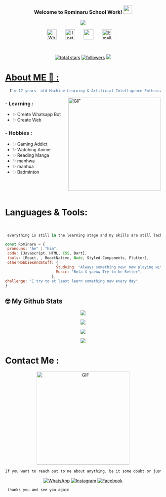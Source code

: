 <h3 align="center">
  Welcome to Rominaru School Work!
  <img src="https://media.giphy.com/media/hvRJCLFzcasrR4ia7z/giphy.gif" width="28">
</h3>

<!-- Typing SVG by DenverCoder1 - https://github.com/DenverCoder1/readme-typing-svg -->
<p align="center">
  <a href="https://github.com/DenverCoder1/readme-typing-svg"><img src="https://readme-typing-svg.herokuapp.com/?lines=Full-stack%20web%20and%20Bot%20developer;Experienced%20UI%2FUX%20Designer;2%2B%20years%20of%20coding%20experience;Always%20learning%20new%20things&font=Fira%20Code&center=true&width=440&height=45&color=f75c7e&vCenter=true&size=22"></a>
</p>

<!-- Social icons section -->
<p align="center">
  <a href="https://wa.me/6289638023602"><img width="32px" alt="WhatsApp" title="WhatsApp" src="https://icons-for-free.com/iconfiles/png/512/rs+social+whatsapp+icon-1320190674429132495.png"/></a>
  &#8287;&#8287;&#8287;&#8287;&#8287;
  <a href="https://instagram.com/romi_muh05"><img width="32px" alt="Instagram" title="Instagram" src="https://icons-for-free.com/iconfiles/png/512/media+rs+social+icon-1320190673019098590.png"/></a>
  &#8287;&#8287;&#8287;&#8287;&#8287;
  <a href="https://www.facebook.com/romi.muharam.18/" alt="Facebook" title="Facebook"><img width="32px" src="https://icons-for-free.com/iconfiles/png/512/media+rs+social+icon-1320190672784042941.png"/></a>
  &#8287;&#8287;&#8287;&#8287;&#8287;
  <a href="romi49610@gmail.com"><img width="32px" alt="Email" title="Email" src="https://icons-for-free.com/iconfiles/png/512/media+rs+social+icon-1320190672723102548.png"></a>
  &#8287;&#8287;&#8287;&#8287;&#8287;
</p>

<br/>

<!-- Social badges section -->
<p align="center">
  <a href="https://github.com/Rominaru?tab=repositories&sort=stargazers">
    <img alt="total stars" title="Total stars on GitHub" src="https://custom-icon-badges.herokuapp.com/badge/dynamic/json?logo=star&color=55960c&labelColor=488207&label=Stars&style=for-the-badge&query=%24.stars&url=https://api.github-star-counter.workers.dev/user/Rominaru"/></a>
  <a href="https://github.com/Rominaru?tab=followers">
    <img alt="followers" title="Follow me on Github" src="https://custom-icon-badges.herokuapp.com/github/followers/Rominaru?color=236ad3&labelColor=1155ba&style=for-the-badge&logo=person-add&label=Follow&logoColor=white"/></a>
  <a href="https://github.com/Rominaru/Simple-View-Counter">
    <img src="https://api.visitorbadge.io/api/VisitorHit?user=Rominaru&repo=github-visitors-badge&countColor=%237B1E7A" />
</p>

<!-- about -->
# About ME 💬 :

```js 
- I'm 17 years  old Machine Learning & Artificial Intelligence Enthusiast from Indonesia.
```

<img hight="600" width="300" alt="GIF" align="right" src="https://i.pinimg.com/564x/2d/04/ab/2d04aba8d01062d36b67f5ce3c7dbd92.jpg">

### - Learning :
- ✨ Create Whatsapp Bot
- ✨ Create Web

### - Hobbies : 
- ✨ Gaming Addict
- ✨ Watching Anime
- ✨ Reading Manga
- ✨ manhwa
- ✨ manhua
- ✨ Badminton

</br>
</br>
</br>


<!-- programm -->
# Languages & Tools:
</br>

<p align="center">

```js
 everything is still in the learning stage and my skills are still lacking
 ```
 ```javascript
const Rominaru = {
  pronouns: "he" | "him",
  code: [Javascript, HTML, CSS, Dart],
  tools: [React, , ReactNative, Node, Styled-Components, Flutter],
  otherHobbiesAndStuff: {       
                        Studying: "Always something new! now playing with Dart",
                        Music: "Rnla X yaeow Try to be Better",
                      },
 challenge: "I try to at least learn something new every day"
}
```


<!-- stat -->
## 🤓 My Github Stats

<p align="center">
    <img src="https://github-readme-stats.vercel.app/api?username=Rominaru&show_icons=true&theme=dark" />
</p>
<p align="center">
  <a href="https://github.com/Rominaru"><img src="https://github-readme-streak-stats.herokuapp.com?user=Rominaru&theme=tokyonight&hide_border=false&properties=background&border=%239611C5FF" /><a>
</p>
  
<p align="center">
  <a href="https://github.com/Rominaru"><img src="https://github-readme-stats.vercel.app/api/top-langs?username=Rominaru&theme=tokyonight&layout=compact" /></a>
</p>
  
<p align="center">
  <a href="https://github.com/Rominaru"><img src="https://github-profile-trophy.vercel.app/?username=Rominaru&theme=radical&margin-w=20&no-bg=true&no-frame=false" /><a>
</p>

<!-- end -->
# Contact Me :
<p align="center">
<img hight="500" width="300" alt="GIF" align="center" src="https://i.pinimg.com/736x/75/21/ca/7521ca868ba7b0520fb2ef1ca79f0a6a.jpg">
</p>

```js
If you want to reach out to me about anything, be it some doubt or just to hangout and talk or want to game together just ping me 😉.
```

<p align="center">
  <a href="https://wa.me/6289638023602">
    <img alt="WhatsApp" title="WhatsApp Me" src="https://custom-icon-badges.herokuapp.com/badge/dynamic/json?logo=whatsapp&color=55960c&labelColor=488207&label=WhatsApp&style=for-the-badge&query=%24.stars&url=https://api.github-star-counter.workers.dev/user/Rominaru"/></a>
  <a href="https://instagram.com/romi_muh05">
    <img alt="Instagram" title="Instagram Me" src="https://custom-icon-badges.herokuapp.com/github/followers/Rominaru?color=236ad3&labelColor=1155ba&style=for-the-badge&logo=instagram&label=Instagram&logoColor=white"/></a>
  <a href="https://www.facebook.com/romi.muharam.18/">
    <img alt="Facebook" title="Facebook Me" src="https://custom-icon-badges.herokuapp.com/badge/dynamic/json?logo=facebook&color=55960c&labelColor=488207&label=Facebook&style=for-the-badge&query=%24.stars&url=https://api.github-star-counter.workers.dev/user/Rominaru"/></a>
</p>

 
```js
 thanks you and see you again 
 ```
